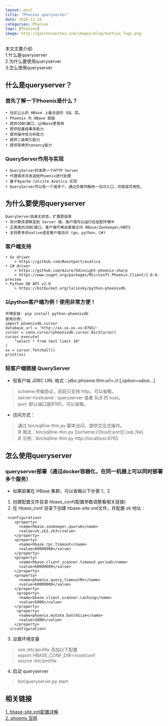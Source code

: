 ```yaml
---
layout: post
title: "Phoniex queryserver"
date: 2018-12-24
categories: Phoniex
tags: [Phoniex]
image: http://gastonsanchez.com/images/blog/mathjax_logo.png
---
```

本文主要介绍:  
1.什么是queryserver  
2.为什么要使用queryserver  
3.怎么使用queryserver  
<!-- more -->
## 什么是queryserver？
### 首先了解一下Phoenix是什么？
~~~
• 社区公认的 HBase 上最合适的 SQL 层。
• Phoenix 为 HBase 赋能
• 提供JDBC接口，让HBase更易用
• 提供轻量级事务能力
• 提供操作性分析能力
• 提供二级索引能力
• 提供简单的tenancy能力 
~~~
### QueryServer作用与实现
~~~
• QueryServer的本质一个HTTP Server
• 代理请求并发送给Phoenix进行处理
• 基于Apache Calcite Avatica 实现
• QueryServer可以有一个或多个，通过负载均衡统一访问入口，并提高可用性。
~~~

## 为什么要使用queryserver
~~~
QueryServer自身无状态，扩展更容易
• 将计算资源移至到 Server 端，客户端可以运行在低配环境中
• 正真面向JDBC接口，客户端不再会直接访问 HBase/Zookeeper/HDFS
• 支持更多的native语言客户端访问 (go，python，C#)
~~~
### 客户端支持
~~~
• Go driver
    > https://github.com/Boostport/avatica
• C# driver
    > https://github.com/Azure/hdinsight-phoenix-sharp
    > https://www.nuget.org/packages/Microsoft.Phoenix.Client/1.0.0-preview
• Python DB API v2.0
    > https://bitbucket.org/lalinsky/python-phoenixdb
~~~

### 以python客户端为例！使用非常方便！
~~~
环境安装: pip install python-phoenixdb
使用示例:
import phoenixdb.cursor
database_url = 'http://xx.xx.xx.xx:8765/'
cursor = conn.cursor(phoenixdb.cursor.DictCursor)
cursor.execute(
    "select * from test limit 10"
)
xx = cursor.fetchall()
print(xx)
~~~

### 轻客户端链接 QueryServer
* 轻客户端 JDBC URL 格式：jdbc:phoenix:thin:url=<scheme>://<server-hostname>:<port>[;option=value...]

> scheme:传输协议，目前只支持 http，可以省略。     
> server-hostname : queryserver 或者 SLB 的 host。  
> port: 默认端口是8765，可以省略。  

* 访问方式：
> 通过 bin/sqlline-thin.py 脚本访问，提供交互式操作。  
Ø 用法：bin/sqlline-thin.py [[scheme://]host[:port]] [sql_file]  
Ø 示例：bin/sqlline-thin.py http://localhost:8765  
 

## 怎么使用queryserver
### queryserver部署（通过docker容器化，在同一机器上可以同时部署多个服务）
* 如果部署在 HBase 集群，可以省略以下步骤 1，2
1. 创建配置文件目录 hbase_conf(配置参数调整看相关链接)
2. 在 hbase_conf 目录下创建 hbase-site.xml文件，并配置 zk 地址：
~~~
 <configuration>
    <property>
      <name>hbase.zookeeper.quorum</name>
      <value>zk,zk2,zk3</value>
    </property>
    <property>
      <name>hbase.rpc.timeout</name>
      <value>60000000</value>
    </property>
    <property>
      <name>hbase.client.scanner.timeout.period</name>
      <value>60000000</value>
    </property>
    <property>
      <name>phoenix.query.timeoutMs</name>
      <value>60000000</value>
    </property>
     <property>
      <name>hbase.client.scanner.caching</name>
      <value>5000</value>
    </property>
     <property>
      <name>phoenix.mutate.batchSize</name>
      <value>1000</value>
    </property>
  </configuration>
~~~
3. 设置环境变量  
> vim /etc/profile 添加以下配置  
> export HBASE_CONF_DIR=/root/conf  
> source /etc/profile
4. 启动 queryserver
> bin\queryserver.py start

## 相关链接
[1. hbase-site.xml配置详解](https://blog.csdn.net/ningxuezhu/article/details/50547970)  
[2. phoenix 官网](https://phoenix.apache.org/)